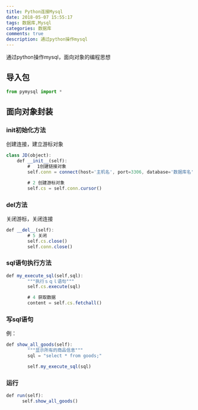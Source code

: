 ```yaml
---
title: Python连接Mysql
date: 2018-05-07 15:55:17
tags: 数据库,Mysql
categories: 数据库
comments: true
description: 通过python操作mysql
---
```

通过python操作mysql，面向对象的编程思想
## 导入包

``` javascript
from pymysql import *
```
## 面向对象封装

### init初始化方法
创建连接，建立游标对象
``` javascript
class JD(object):
    def __init__(self):
        # 　1创建链接对象
        self.conn = connect(host='主机名', port=3306, database='数据库名', user='账户名', password='密码',charset='utf8')

        # 2 创建游标对象
        self.cs = self.conn.cursor()
```

### del方法
关闭游标，关闭连接

``` javascript
def __del__(self):
        # 5 关闭
        self.cs.close()
        self.conn.close()
```

### sql语句执行方法

``` javascript
def my_execute_sql(self,sql):
        """执行ｓｑｌ语句"""
        self.cs.execute(sql)

        # 4 获取数据
        content = self.cs.fetchall()
```

### 写sql语句
例：
``` javascript
def show_all_goods(self):
        """显示所有的商品信息"""
        sql = "select * from goods;"

        self.my_execute_sql(sql)
```

### 运行

``` javascript
def run(self):
      self.show_all_goods()
```

